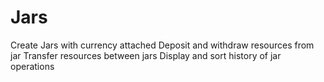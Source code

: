 # Jars
Create Jars with currency attached
Deposit and withdraw resources from jar
Transfer resources between jars
Display and sort history of jar operations